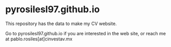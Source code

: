 # pyrosilesl97.github.io
This repository has the data to make my CV website.

Go to pyrosilesl97.github.io if you are interested in the web site, or reach me at pablo.rosiles[at]cinvestav.mx 
